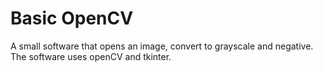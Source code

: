 # Basic OpenCV
A small software that opens an image, convert to grayscale and negative. The software uses openCV and tkinter.
